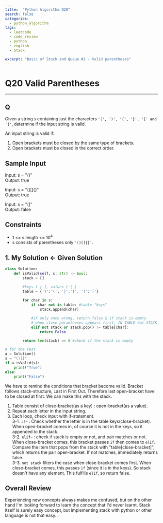 ```yaml
---
title:  "Python Algorithm Q20"
search: false
categories: 
  - python_algorithm
tags:
  - leetcode
  - code_review
  - python
  - english
  - Stack

excerpt: "Basic of Stack and Queue #1 - Valid parentheses"
---
```


# Q20 Valid Parentheses
___

## Q

Given a string `s` containing just the characters `'(', ')', '{', '}', '[' and ']'`, determine if the input string is valid.  

An input string is valid if:

1. Open brackets must be closed by the same type of brackets.
2. Open brackets must be closed in the correct order.

## Sample Input 

Input: s = "()"  
Output: true

Input: s = "()[]{}"  
Output: true

Input: s = "(]"  
Output: false

## Constraints

- 1 <= s.length <= 10<sup>4</sup>
- s consists of parentheses only `'()[]{}'`.

## 1. My Solution <- Given Solution

```py
class Solution:
    def isValid(self, s: str) -> bool:
        stack = []

        #keys ) } ], values ( { [
        table = {')':'(', '}':'{', ']':'['}
        
        for char in s:
            if char not in table: #table "keys"
                stack.append(char)

            #if only once wrong, return false & if stack is empty
            # when close parantheses appears first, IN TABLE but STACK IS EMPTY
            elif not stack or stack.pop() != table[char]:
                return False 

        return len(stack) == 0 #check if the stack is empty

# for the test
a = Solution()
s = "()[]"
if a.isValid(s):
    print("True")
else:
    print("False")
```

We have to remind the conditions that bracket become valid. Bracket follows stack-structure, Last in First Out. Therefore last open-bracket have to be closed at first. We can make this with the stack.

1. Table consist of close-bracket(as a key) : open-bracket(as a value).
2. Repeat each letter in the input string.
3. Each loop, check input with if-statement.  
3-1. `if~` : Check whether the letter is in the table keys(close-bracket). When open-bracket comes in, of course it is not in the keys, so it appended to the stack.  
3-2. `elif~` : check if stack is empty or not, and pair matches or not. When close-bracket comes, this bracket passes `if` then comes to `elif`. Compare the item that pops from the stack with "table[close-bracket]", which returns the pair open-bracket. If not matches, immediately returns false.  
3-3. `not stack` filters the case when close-bracket comes first. When close-bracket comes, this passes `if` (since it is in the keys). So stack doesn't have any element. This fulfills `elif`, so return false.

## Overall Review

Experiencing new concepts always makes me confused, but on the other hand I'm looking forward to learn the concept that I'd never learnt. Stack itself is surely easy concept, but implementing stack with python or other language is not that easy...